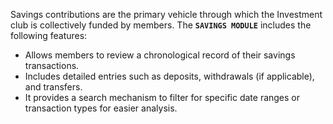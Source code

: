 Savings contributions are the primary vehicle through which the Investment club is collectively funded by members. The **`SAVINGS MODULE`** includes the following features:
- Allows members to review a chronological record of their savings transactions.
- Includes detailed entries such as deposits, withdrawals (if applicable), and transfers.
- It provides a search mechanism to filter for specific date ranges or transaction types for easier analysis.